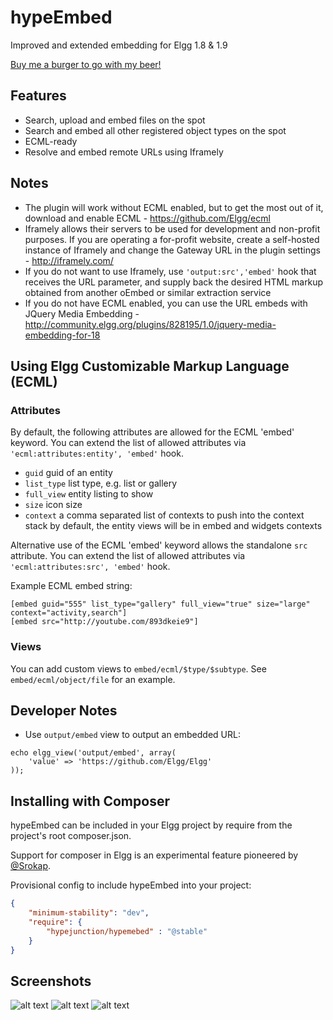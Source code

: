 hypeEmbed
=========

Improved and extended embedding for Elgg 1.8 & 1.9

[Buy me a burger to go with my beer!](https://www.paypal.com/cgi-bin/webscr?cmd=_s-xclick&hosted_button_id=P7QA9CFMENBKA)

## Features

* Search, upload and embed files on the spot
* Search and embed all other registered object types on the spot
* ECML-ready
* Resolve and embed remote URLs using Iframely


## Notes

* The plugin will work without ECML enabled, but to get the most out of it,
download and enable ECML - https://github.com/Elgg/ecml
* Iframely allows their servers to be used for development and non-profit purposes.
If you are operating a for-profit website, create a self-hosted instance of
Iframely and change the Gateway URL in the plugin settings - http://iframely.com/
* If you do not want to use Iframely, use ```'output:src','embed'``` hook that receives
the URL parameter, and supply back the desired HTML markup obtained from another
oEmbed or similar extraction service
* If you do not have ECML enabled, you can use the URL embeds with JQuery Media Embedding -
http://community.elgg.org/plugins/828195/1.0/jquery-media-embedding-for-18

## Using Elgg Customizable Markup Language (ECML)

### Attributes

By default, the following attributes are allowed for the ECML 'embed' keyword.
You can extend the list of allowed attributes via ```'ecml:attributes:entity', 'embed'``` hook.

* ```guid``` guid of an entity
* ```list_type``` list type, e.g. list or gallery
* ```full_view``` entity listing to show
* ```size``` icon size
* ```context``` a comma separated list of contexts to push into the context stack
				by default, the entity views will be in embed and widgets contexts

Alternative use of the ECML 'embed' keyword allows the standalone ```src``` attribute.
You can extend the list of allowed attributes via ```'ecml:attributes:src', 'embed'``` hook.

Example ECML embed string:

```
[embed guid="555" list_type="gallery" full_view="true" size="large" context="activity,search"]
[embed src="http://youtube.com/893dkeie9"]
```


### Views

You can add custom views to ```embed/ecml/$type/$subtype```.
See ```embed/ecml/object/file``` for an example.


## Developer Notes

* Use ```output/embed``` view to output an embedded URL:

```
echo elgg_view('output/embed', array(
	'value' => 'https://github.com/Elgg/Elgg'
));
```

## Installing with Composer

hypeEmbed can be included in your Elgg project by require from the project's
root composer.json.

Support for composer in Elgg is an experimental feature pioneered by [@Srokap](https://github.com/Srokap/ "Paweł Sroka").

Provisional config to include hypeEmbed into your project:
```json
{
	"minimum-stability": "dev",
	"require": {
		"hypejunction/hypemebed" : "@stable"
	}
}
```

## Screenshots ##

![alt text](https://raw.github.com/hypeJunction/hypeEmbed/master/screenshots/lightbox.png "Lightbox")
![alt text](https://raw.github.com/hypeJunction/hypeEmbed/master/screenshots/ecml.png "ECML")
![alt text](https://raw.github.com/hypeJunction/hypeEmbed/master/screenshots/output.png "Rendered Output")
